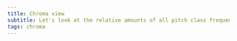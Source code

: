```yaml
---
title: Chroma view
subtitle: Let's look at the relative amounts of all pitch class frequencies in any audio signal in real time.
tags: chroma
---
```


<client-only>
  <chroma-view />
</client-only>